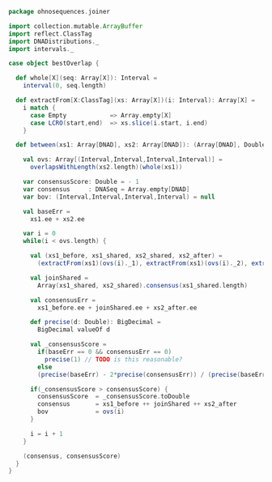 
```scala
package ohnosequences.joiner

import collection.mutable.ArrayBuffer
import reflect.ClassTag
import DNADistributions._
import intervals._

case object bestOverlap {

  def whole[X](seq: Array[X]): Interval =
    interval(0, seq.length)

  def extractFrom[X:ClassTag](xs: Array[X])(i: Interval): Array[X] =
    i match {
      case Empty            => Array.empty[X]
      case LCRO(start,end)  => xs.slice(i.start, i.end)
    }

  def between(xs1: Array[DNAD], xs2: Array[DNAD]): (Array[DNAD], Double) = {

    val ovs: Array[(Interval,Interval,Interval,Interval)] =
      overlapsWithLength(xs2.length)(whole(xs1))

    var consensusScore: Double = - 1
    var consensus     : DNASeq = Array.empty[DNAD]
    var bov: (Interval,Interval,Interval,Interval) = null

    val baseErr =
      xs1.ee + xs2.ee

    var i = 0
    while(i < ovs.length) {

      val (xs1_before, xs1_shared, xs2_shared, xs2_after) =
        (extractFrom(xs1)(ovs(i)._1), extractFrom(xs1)(ovs(i)._2), extractFrom(xs2)(ovs(i)._3), extractFrom(xs2)(ovs(i)._4))

      val joinShared =
        Array(xs1_shared, xs2_shared).consensus(xs1_shared.length)

      val consensusErr =
        xs1_before.ee + joinShared.ee + xs2_after.ee

      def precise(d: Double): BigDecimal =
        BigDecimal valueOf d

      val _consensusScore =
        if(baseErr == 0 && consensusErr == 0)
          precise(1) // TODO is this reasonable?
        else
        (precise(baseErr) - 2*precise(consensusErr)) / (precise(baseErr) + 2*precise(consensusErr))

      if(_consensusScore > consensusScore) {
        consensusScore  = _consensusScore.toDouble
        consensus       = xs1_before ++ joinShared ++ xs2_after
        bov             = ovs(i)
      }

      i = i + 1
    }

    (consensus, consensusScore)
  }
}

```




[test/scala/BestOverlap.scala]: ../../test/scala/BestOverlap.scala.md
[test/scala/Intervals.scala]: ../../test/scala/Intervals.scala.md
[test/scala/Joiner.scala]: ../../test/scala/Joiner.scala.md
[main/scala/DNADistributions.scala]: DNADistributions.scala.md
[main/scala/package.scala]: package.scala.md
[main/scala/intervals.scala]: intervals.scala.md
[main/scala/io.scala]: io.scala.md
[main/scala/bestOverlap.scala]: bestOverlap.scala.md